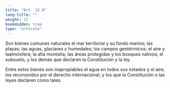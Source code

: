 ```yaml
---
title: "Art. 12 A"
long-title: ""
weight: 12
bookHidden: true
type: "articulo"
---
```

Son bienes comunes naturales el mar territorial y su fondo marino; las playas; las aguas, glaciares y humedales; los campos geotérmicos; el aire y laatmósfera; la alta montaña, las áreas protegidas y los bosques nativos; el subsuelo, y los demás que declaren la Constitución y la ley.

Entre estos bienes son inapropiables el agua en todos sus estados y el aire; los reconocidos por el derecho internacional; y los que la Constitución o las leyes declaren como tales.

